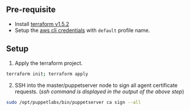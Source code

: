 ## Pre-requisite
- Install [terraform v1.5.2](https://www.terraform.io/downloads.html)
- Setup the [aws cli credentials](https://docs.aws.amazon.com/cli/latest/userguide/cli-chap-configure.html) with `default` profile name.

## Setup

1. Apply the terraform project.
```bash
terraform init; terraform apply
```

2. SSH into the master/puppetserver node to sign all agent certificate requests. (_ssh command is displayed in the output of the above step_)
```bash
sudo /opt/puppetlabs/bin/puppetserver ca sign --all
```
